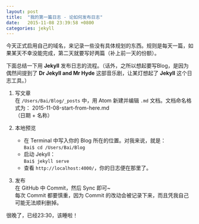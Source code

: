 ```yaml
---
layout: post
title:  "我的第一篇日志 - 论如何发布日志"
date:   2015-11-08 23:39:58 +0800
categories: jekyll
---
```

今天正式启用自己的域名，来记录一些没有具体规划的东西。规则是每天一篇，如果某天不幸没能完成，第二天就要写好两篇（补上前一天的份额）。

下面总结一下用 **Jekyll** 发布日志的流程。（话外，之所以想起要写Blog，是因为偶然间提到了 **Dr Jekyll and Mr Hyde** 这部音乐剧，让某灯想起了 **Jekyll** 这个日志工具。）

1. 写文章  
  在 `/Users/Bai/Blog/_posts` 中，用 Atom 新建并编辑 `.md` 文档。文档命名格式为：   2015-11-08-start-from-here.md  
  （日期 + 名称）

2. 本地预览  
	  - 在 Terminal 中写入你的 Blog 所在的位置。对我来说，就是：  
	  `Bai$ cd /Users/Bai/Blog`
	  - 启动 Jekyll：  
	  `Bai$ jekyll serve`
	  - 查看 `http://localhost:4000/`，你的日志便在那里了。

3. 发布  
  在 GitHub 中 Commit，然后 Sync 即可~   
  每次 Commit 都要慎重，因为 Commit 的改动会被记录下来，而且凭我自己可能无法顺利删掉。

很晚了，已经23:30，该睡啦！

